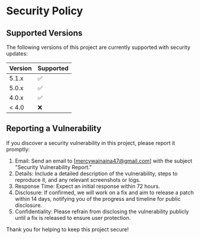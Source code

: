 # Security Policy

## Supported Versions

The following versions of this project are currently supported with security updates:

| Version | Supported          |
| ------- | ------------------ |
| 5.1.x   | :white_check_mark: |
| 5.0.x   | :white_check_mark: |
| 4.0.x   | :white_check_mark: |
| < 4.0   | :x:                |

## Reporting a Vulnerability

If you discover a security vulnerability in this project, please report it promptly:

1. Email: Send an email to [mercywainaina47@gmail.com] with the subject "Security Vulnerability Report."
2. Details: Include a detailed description of the vulnerability, steps to reproduce it, and any relevant screenshots or logs.
3. Response Time: Expect an initial response within 72 hours.
4. Disclosure: If confirmed, we will work on a fix and aim to release a patch within 14 days, notifying you of the progress and timeline for public disclosure.
5. Confidentiality: Please refrain from disclosing the vulnerability publicly until a fix is released to ensure user protection.

Thank you for helping to keep this project secure!

